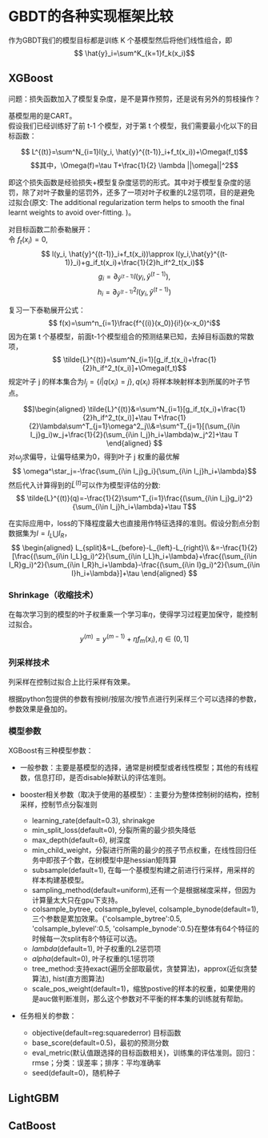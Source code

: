 # GBDT的各种实现框架比较

作为GBDT我们的模型目标都是训练 K 个基模型然后将他们线性组合，即
$$ \hat{y}_i=\sum^K_{k=1}f_k(x_i)$$

## XGBoost

问题：损失函数加入了模型复杂度，是不是算作预剪，还是说有另外的剪枝操作？

基模型用的是CART。  
假设我们已经训练好了前 t-1 个模型，对于第 t 个模型，我们需要最小化以下的目标函数：

$$ L^{(t)}=\sum^N_{i=1}l(y_i, \hat{y}^{(t-1)}_i+f_t(x_i))+\Omega(f_t)$$
$$其中，\Omega(f)=\tau T+\frac{1}{2} \lambda ||\omega||^2$$

即这个损失函数是经验损失+模型复杂度惩罚的形式。其中对于模型复杂度的惩罚，除了对叶子数量的惩罚外，还多了一项对叶子权重的L2惩罚项，目的是避免过拟合(原文: The additional regularization term helps to smooth the final learnt weights to avoid over-fitting. )。  

对目标函数二阶泰勒展开：  
令 $f_t(x_i)=0$,
$$ l(y_i, \hat{y}^{(t-1)}_i+f_t(x_i))\approx l(y_i,\hat{y}^{(t-1)}_i)+g_if_t(x_i)+\frac{1}{2}h_if^2_t(x_i)$$
$$ g_i=\partial_{\hat{y}^{(t-1)}}l(y_i,\hat{y}^{(t-1)}),$$
$$ h_i=\partial^2_{\hat{y}^{(t-1)}}l(y_i,\hat{y}^{(t-1)})$$

复习一下泰勒展开公式：
$$ f(x)=\sum^n_{i=1}\frac{f^{(i)}(x_0)}{i!}(x-x_0)^i$$
因为在第 t 个基模型，前面t-1个模型组合的预测结果已知，去掉目标函数的常数项，
$$ \tilde{L}^{(t)}=\sum^N_{i=1}[g_if_t(x_i)+\frac{1}{2}h_if^2_t(x_i)]+\Omega(f_t)$$
规定叶子 j 的样本集合为$I_j=\{i|q(x_i)=j\}, q(x_i)$ 将样本映射样本到所属的叶子节点。

$$]\begin{aligned}
    \tilde{L}^{(t)}&=\sum^N_{i=1}[g_if_t(x_i)+\frac{1}{2}h_if^2_t(x_i)]+\tau T+\frac{1}{2}\lambda\sum^T_{j=1}\omega^2_j\\&=\sum^T_{j=1}[(\sum_{i\in I_j}g_i)w_j+\frac{1}{2}(\sum_{i\in I_j}h_i+\lambda)w_j^2]+\tau T
\end{aligned}
$$
对$\omega_j$求偏导，让偏导结果为0，得到叶子 j 权重的最优解
$$ \omega^\star_j=-\frac{\sum_{i\in I_j}g_i}{\sum_{i\in I_j}h_i+\lambda}$$
然后代入计算得到的$\tilde{L}^{(t)}$可以作为模型评估的分数:
$$ \tilde{L}^{(t)}(q)=-\frac{1}{2}\sum^T_{i=1}\frac{(\sum_{i\in I_j}g_i)^2}{\sum_{i\in I_j}h_i+\lambda}+\tau T$$

在实际应用中，loss的下降程度最大也直接用作特征选择的准则。假设分割点分割数据集为$I=I_L\bigcup I_R$，
$$ \begin{aligned}
L_{split}&=L_{before}-L_{left}-L_{right}\\
&=-\frac{1}{2}[\frac{(\sum_{i\in I_L}g_i)^2}{\sum_{i\in I_L}h_i+\lambda}+\frac{(\sum_{i\in I_R}g_i)^2}{\sum_{i\in I_R}h_i+\lambda}-\frac{(\sum_{i\in I}g_i)^2}{\sum_{i\in I}h_i+\lambda}]+\tau
\end{aligned}
$$

### Shrinkage（收缩技术）

在每次学习到的模型的叶子权重乘一个学习率$\eta$，使得学习过程更加保守，能控制过拟合。
$$ y^{(m)}=y^{(m-1)}+\eta f_m(x_i), \eta \in (0,1]$$

### 列采样技术

列采样在控制过拟合上比行采样有效果。

根据python包提供的参数有按树/按层次/按节点进行列采样三个可以选择的参数，参数效果是叠加的。


### 模型参数

XGBoost有三种模型参数：

* 一般参数：主要是基模型的选择，通常是树模型或者线性模型；其他的有线程数，信息打印，是否disable掉默认的评估准则。
* booster相关参数（取决于使用的基模型）：主要分为整体控制树的结构，控制采样，控制节点分裂准则

  * learning_rate(default=0.3), shrinakge
  * min_split_loss(default=0), 分裂所需的最少损失降低
  * max_depth(default=6), 树深度
  * min_child_weight，分裂进行所需的最少的孩子节点权重，在线性回归任务中即孩子个数，在树模型中是hessian矩阵算
  * subsample(default=1), 在每一个基模型构建之前进行行采样，用采样的样本构建基模型。
  * sampling_method(default=uniform),还有一个是根据梯度采样，但因为计算量太大只在gpu下支持。
  * colsample_bytree, colsample_bylevel, colsample_bynode(default=1), 三个参数是累加效果。{'colsample_bytree':0.5, 'colsample_bylevel':0.5, 'colsample_bynode':0.5}在整体有64个特征的时候每一次split有8个特征可以选。
  * $lambda$(default=1), 叶子权重的L2惩罚项
  * $alpha$(default=0), 叶子权重的L1惩罚项
  * tree_method:支持exact(遍历全部取最优，贪婪算法)，approx(近似贪婪算法), hist(直方图算法)
  * scale_pos_weight(default=1)，缩放postive的样本的权重，如果使用的是auc做判断准则，那么这个参数对不平衡的样本集的训练就有帮助。
* 任务相关的参数：
  * objective(default=reg:squarederror) 目标函数
  * base_score(default=0.5)，最初的预测分数
  * eval_metric(默认值跟选择的目标函数相关)，训练集的评估准则。回归：rmse；分类：误差率；排序：平均准确率
  * seed(default=0)，随机种子

## LightGBM

## CatBoost
